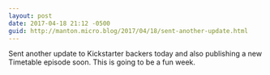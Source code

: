 ```yaml
---
layout: post
date: 2017-04-18 21:12 -0500
guid: http://manton.micro.blog/2017/04/18/sent-another-update.html
---
```

Sent another update to Kickstarter backers today and also publishing a new Timetable episode soon. This is going to be a fun week.

